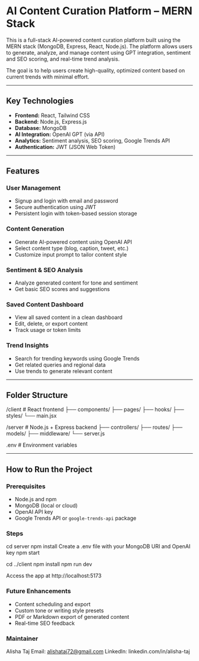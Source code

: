 # AI Content Curation Platform – MERN Stack

This is a full-stack AI-powered content curation platform built using the MERN stack (MongoDB, Express, React, Node.js). The platform allows users to generate, analyze, and manage content using GPT integration, sentiment and SEO scoring, and real-time trend analysis.

The goal is to help users create high-quality, optimized content based on current trends with minimal effort.

---

## Key Technologies

- **Frontend:** React, Tailwind CSS
- **Backend:** Node.js, Express.js
- **Database:** MongoDB
- **AI Integration:** OpenAI GPT (via API)
- **Analytics:** Sentiment analysis, SEO scoring, Google Trends API
- **Authentication:** JWT (JSON Web Token)

---

## Features

### User Management
- Signup and login with email and password
- Secure authentication using JWT
- Persistent login with token-based session storage

### Content Generation
- Generate AI-powered content using OpenAI API
- Select content type (blog, caption, tweet, etc.)
- Customize input prompt to tailor content style

### Sentiment & SEO Analysis
- Analyze generated content for tone and sentiment
- Get basic SEO scores and suggestions

### Saved Content Dashboard
- View all saved content in a clean dashboard
- Edit, delete, or export content
- Track usage or token limits

### Trend Insights
- Search for trending keywords using Google Trends
- Get related queries and regional data
- Use trends to generate relevant content

---

## Folder Structure

/client # React frontend
├── components/
├── pages/
├── hooks/
├── styles/
└── main.jsx

/server # Node.js + Express backend
├── controllers/
├── routes/
├── models/
├── middleware/
└── server.js

.env # Environment variables


---

## How to Run the Project

### Prerequisites

- Node.js and npm
- MongoDB (local or cloud)
- OpenAI API key
- Google Trends API or `google-trends-api` package

### Steps
cd server
npm install
Create a .env file with your MongoDB URI and OpenAI key
npm start

cd ../client
npm install
npm run dev

Access the app at http://localhost:5173

### Future Enhancements
- Content scheduling and export
- Custom tone or writing style presets
- PDF or Markdown export of generated content
- Real-time SEO feedback

### Maintainer
Alisha Taj
Email: alishataj72@gmail.com
LinkedIn: linkedin.com/in/alisha-taj


